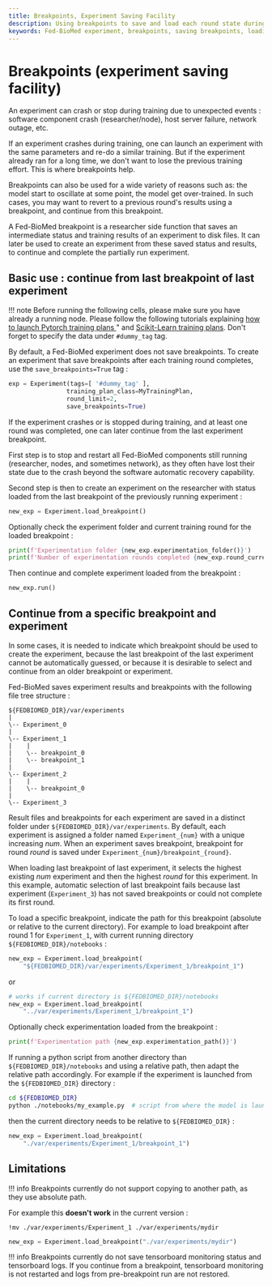 ```yaml
---
title: Breakpoints, Experiment Saving Facility
description: Using breakpoints to save and load each round state during federated training in case of crash or stop. 
keywords: Fed-BioMed experiment, breakpoints, saving breakpoints, loading breakpoints
---
```


# Breakpoints (experiment saving facility)

An experiment can crash or stop during training due to unexpected events : software component crash (researcher/node), host server failure, network outage, etc. 

If an experiment crashes during training, one can launch an experiment with the same parameters and re-do a similar training. But if the experiment already ran for a long time, we don't want to lose the previous training effort. This is where breakpoints help.

Breakpoints can also be used for a wide variety of reasons such as: the model start to oscillate at some point, the model get over-trained. In such cases, you may want to revert to a previous round's results using a breakpoint, and continue from this breakpoint.

A Fed-BioMed breakpoint is a researcher side function that saves an intermediate status and training results of an experiment to disk files. It can later be used to create an experiment from these saved status and results, to continue and complete the partially run experiment.


## Basic use : continue from last breakpoint of last experiment

!!! note
    Before running the following cells, please make sure you have already a running node. Please follow the following tutorials explaining
    [how to launch Pytorch training plans ](../pytorch/01_PyTorch_MNIST_Single_Node_Tutorial.ipynb)" and
    [Scikit-Learn training plans](../scikit-learn/01_sklearn_MNIST_classification_tutorial.ipynb).
    Don't forget to specify the data under `#dummy_tag` tag.


By default, a Fed-BioMed experiment does not save breakpoints. To create an experiment that save breakpoints after each training round completes, use the `save_breakpoints=True` tag :


```python
exp = Experiment(tags=[ '#dummy_tag' ],
                training_plan_class=MyTrainingPlan,
                round_limit=2,
                save_breakpoints=True)
```

If the experiment crashes or is stopped during training, and at least one round was completed, one can later continue from the last experiment breakpoint.

First step is to stop and restart all Fed-BioMed components still running (researcher, nodes, and sometimes network), as they often have lost their state due to the crash beyond the software automatic recovery capability.

Second step is then to create an experiment on the researcher with status loaded from the last breakpoint of the previously running experiment :

```python
new_exp = Experiment.load_breakpoint()
```

Optionally check the experiment folder and current training round for the loaded breakpoint :

```python
print(f'Experimentation folder {new_exp.experimentation_folder()}')
print(f'Number of experimentation rounds completed {new_exp.round_current()}')
```

Then continue and complete experiment loaded from the breakpoint :

```python
new_exp.run()
```



## Continue from a specific breakpoint and experiment

In some cases, it is needed to indicate which breakpoint should be used to create the experiment, because the last breakpoint of the last experiment cannot be automatically guessed, or because it is desirable to select and continue from an older breakpoint or experiment.

Fed-BioMed saves experiment results and breakpoints with the following file tree structure :
```
${FEDBIOMED_DIR}/var/experiments
|
\-- Experiment_0
|
\-- Experiment_1
|    |
|    \-- breakpoint_0
|    \-- breakpoint_1
|
\-- Experiment_2
|    |
|    \-- breakpoint_0
|
\-- Experiment_3
```

Result files and breakpoints for each experiment are saved in a distinct folder under `${FEDBIOMED_DIR}/var/experiments`. By default, each experiment is assigned a folder named `Experiment_{num}` with a unique increasing *num*. When an experiment saves breakpoint, breakpoint for round *round* is saved under `Experiment_{num}/breakpoint_{round}`.

When loading last breakpoint of last experiment, it selects the highest existing *num* experiment and then the highest *round* for this experiment. In this example, automatic selection of last breakpoint fails because last experiment (`Experiment_3`) has not saved breakpoints or could not complete its first round.

To load a specific breakpoint, indicate the path for this breakpoint (absolute or relative to the current directory). For example to load breakpoint after round 1 for `Experiment_1`, with current running directory `${FEDBIOMED_DIR}/notebooks` :

```python
new_exp = Experiment.load_breakpoint(
    "${FEDBIOMED_DIR}/var/experiments/Experiment_1/breakpoint_1")
```

or

```python
# works if current directory is ${FEDBIOMED_DIR}/notebooks
new_exp = Experiment.load_breakpoint(
    "../var/experiments/Experiment_1/breakpoint_1")
```

Optionally check experimentation loaded from the breakpoint :

```python
print(f'Experimentation path {new_exp.experimentation_path()}')
```

If running a python script from another directory than `${FEDBIOMED_DIR}/notebooks` and using a relative path,
then adapt the relative path accordingly.
For example if the experiment is launched from the `${FEDBIOMED_DIR}` directory :
```bash
cd ${FEDBIOMED_DIR}
python ./notebooks/my_example.py  # script from where the model is launched
```

then the current directory needs to be relative to `${FEDBIOMED_DIR}` :

```python
new_exp = Experiment.load_breakpoint(
    "./var/experiments/Experiment_1/breakpoint_1")
```



## Limitations

!!! info
    Breakpoints currently do not support copying to another path, as they use absolute path. 


For example this **doesn't work** in the current version :

```shell
!mv ./var/experiments/Experiment_1 ./var/experiments/mydir
```
```python
new_exp = Experiment.load_breakpoint("./var/experiments/mydir")
```

!!! info
    Breakpoints currently do not save tensorboard monitoring status and tensorboard logs. If you continue from a breakpoint, tensorboard monitoring is not restarted and logs from pre-breakpoint run are not restored.

